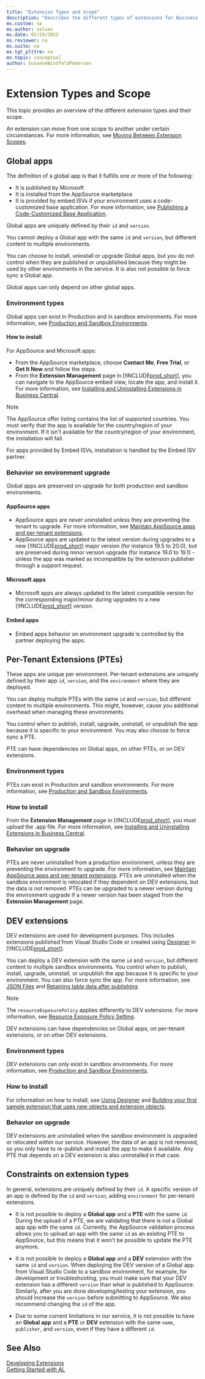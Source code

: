 ```yaml
---
title: "Extension Types and Scope"
description: "Describes the different types of extensions for Business Central and how broad their scope is."
ms.custom: na
ms.author: solsen
ms.date: 02/24/2022
ms.reviewer: na
ms.suite: na
ms.tgt_pltfrm: na
ms.topic: conceptual
author: SusanneWindfeldPedersen
---
```


# Extension Types and Scope

This topic provides an overview of the different extension types and their scope. 

An extension can move from one scope to another under certain circumstances. For more information, see [Moving Between Extension Scopes](devenv-extension-moving-scope.md).

## Global apps

The definition of a global app is that it fulfills one or more of the following:

- It is published by Microsoft  
- It is installed from the AppSource marketplace  
- It is provided by embed ISVs if your environment uses a code-customized base application. For more information, see [Publishing a Code-Customized Base Application](devenv-publish-code-customization.md).

Global apps are uniquely defined by their `id` and `version`.

You cannot deploy a Global app with the same `id` and `version`, but different content to multiple environments.

You can choose to install, uninstall or upgrade Global apps, but you do not control when they are published or unpublished because they might be used by other environments in the service. It is also not possible to force sync a Global app.

Global apps can only depend on other global apps.

### Environment types

Global apps can exist in Production and in sandbox environments. For more information, see [Production and Sandbox Environments](../administration/environment-types.md).

#### How to install

For AppSource and Microsoft apps:

- From the AppSource marketplace, choose **Contact Me**, **Free Trial**, or **Get It Now** and follow the steps.
- From the **Extension Management** page in [!INCLUDE[prod_short](../includes/prod_short.md)], you can navigate to the AppSource embed view, locate the app, and install it. For more information, see [Installing and Uninstalling Extensions in Business Central](/dynamics365/business-central/ui-extensions-install-uninstall).

> [!NOTE]  
> The AppSource offer listing contains the list of supported countries. You must verify that the app is available for the country/region of your environment. If it isn't available for the country/region of your environment, the installation will fail.

For apps provided by Embed ISVs, installation is handled by the Embed ISV partner.

### Behavior on environment upgrade

Global apps are preserved on upgrade for both production and sandbox environments.

#### AppSource apps

- AppSource apps are never uninstalled unless they are preventing the tenant to upgrade. For more information, see [Maintain AppSource apps and per-tenant extensions](app-maintain.md).
- AppSource apps are updated to the latest version during upgrades to a new [!INCLUDE[prod_short](../includes/prod_short.md)] major version (for instance 19.5 to 20.0), but are preserved during minor version upgrade (for instance 19.0 to 19.1) - unless the app was marked as incompatible by the extension publisher through a support request.

#### Microsoft apps

- Microsoft apps are always updated to the latest compatible version for the corresponding major/minor during upgrades to a new [!INCLUDE[prod_short](../includes/prod_short.md)] version.

#### Embed apps

- Embed apps behavior on environment upgrade is controlled by the partner deploying the apps.

## Per-Tenant Extensions (PTEs)

These apps are unique per environment. Per-tenant extensions are uniquely defined by their app `id`, `version`, and the `environment` where they are deployed. 

You can deploy multiple PTEs with the same `id` and `version`, but different content to multiple environments. This might, however, cause you additional overhead when managing these environments.
	
You control when to publish, install, upgrade, uninstall, or unpublish the app because it is specific to your environment. You may also choose to force sync a PTE.
	
PTE can have dependencies on Global apps, on other PTEs, or on DEV extensions.
	
### Environment types
	
PTEs can exist in Production and sandbox environments. For more information, see [Production and Sandbox Environments](../administration/environment-types.md).
	
### How to install

From the **Extension Management** page in [!INCLUDE[prod_short](../includes/prod_short.md)], you must upload the .app file. For more information, see [Installing and Uninstalling Extensions in Business Central](/dynamics365/business-central/ui-extensions-install-uninstall).
	
### Behavior on upgrade

PTEs are never uninstalled from a production environment, unless they are preventing the environment to upgrade. For more information, see [Maintain AppSource apps and per-tenant extensions](app-maintain.md). PTEs are uninstalled when the sandbox environment is relocated if they dependent on DEV extensions, but the data is not removed. PTEs can be upgraded to a newer version during the environment upgrade if a newer version has been staged from the **Extension Management** page.

## DEV extensions

DEV extensions are used for development purposes. This includes extensions published from Visual Studio Code or created using [Designer](devenv-inclient-designer.md) in [!INCLUDE[prod_short](../includes/prod_short.md)].

You can deploy a DEV extension with the same `id` and `version`, but different content to multiple sandbox environments. You control when to publish, install, upgrade, uninstall, or unpublish the app because it is specific to your environment. You can also force sync the app. For more information, see [JSON Files](devenv-json-files.md#Launchjson) and [Retaining table data after publishing](devenv-retaining-data-after-publishing.md).

> [!NOTE]  
> The `resourceExposurePolicy` applies differently to DEV extensions. For more information, see [Resource Exposure Policy Setting](devenv-security-settings-and-ip-protection.md).

<!-- allow download property is the only property which is effective from the policy set in the manifest and the rest of properties are set to true 
Apps published as dev extensions ignore the resource exposure policy settings.-->

DEV extensions can have dependencies on Global apps, on per-tenant extensions, or on other DEV extensions.

### Environment types

DEV extensions can only exist in sandbox environments. For more information, see [Production and Sandbox Environments](../administration/environment-types.md).

### How to install

For information on how to install, see [Using Designer](devenv-inclient-designer.md) and [Building your first sample extension that uses new objects and extension objects](devenv-extension-example.md).

### Behavior on upgrade

DEV extensions are uninstalled when the sandbox environment is upgraded or relocated within our service. However, the data of an app is not removed, so you only have to re-publish and install the app to make it available. Any PTE that depends on a DEV extension is also uninstalled in that case.

## Constraints on extension types

In general, extensions are uniquely defined by their `id`. A specific version of an app is defined by the `id` and `version`, adding `environment` for per-tenant extensions.

- It is not possible to deploy a **Global app** and a **PTE** with the same `id`. During the upload of a PTE, we are validating that there is not a Global app app with the same `id`. Currently, the AppSource validation process allows you to upload an app with the same `id` as an existing PTE to AppSource, but this means that it won't be possible to update the PTE anymore.

- It is not possible to deploy a **Global app** and a **DEV** extension with the same `id` and `version`. When deploying the DEV version of a Global app from Visual Studio Code to a sandbox environment, for example, for development or troubleshooting, you must make sure that your DEV extension has a different `version` than what is published to AppSource. Similarly, after you are done developing/testing your extension, you should increase the `version` before submitting to AppSource. We also recommend changing the `id` of the app.
- Due to some current limitations in our service, it is not possible to have an **Global app** and a **PTE** or **DEV** extension with the same `name`, `publisher`, and `version`, even if they have a different `id`.

## See Also

[Developing Extensions](devenv-dev-overview.md)  
[Getting Started with AL](devenv-get-started.md)  